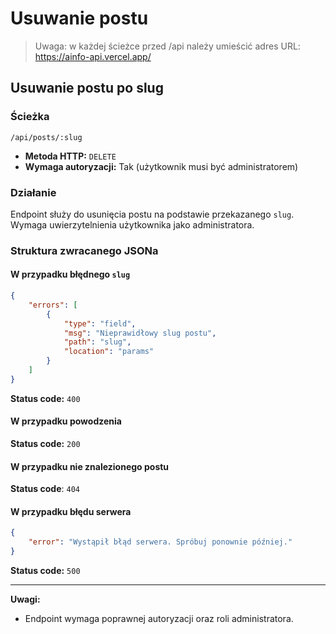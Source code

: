 # Usuwanie postu

> Uwaga: w każdej ścieżce przed /api należy umieścić adres URL: https://ainfo-api.vercel.app/

## Usuwanie postu po slug

### Ścieżka

```
/api/posts/:slug
```

- **Metoda HTTP:** `DELETE`
- **Wymaga autoryzacji:** Tak (użytkownik musi być administratorem)

### Działanie

Endpoint służy do usunięcia postu na podstawie przekazanego `slug`. Wymaga uwierzytelnienia użytkownika jako administratora.

### Struktura zwracanego JSONa

#### W przypadku błędnego `slug`

```json
{
	"errors": [
		{
			"type": "field",
			"msg": "Nieprawidłowy slug postu",
			"path": "slug",
			"location": "params"
		}
	]
}
```

**Status code:** `400`

#### W przypadku powodzenia

**Status code:** `200`

#### W przypadku nie znalezionego postu

**Status code**: `404`

#### W przypadku błędu serwera

```json
{
	"error": "Wystąpił błąd serwera. Spróbuj ponownie później."
}
```

**Status code:** `500`

---

**Uwagi:**

- Endpoint wymaga poprawnej autoryzacji oraz roli administratora.
